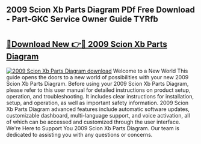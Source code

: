 ## 2009 Scion Xb Parts Diagram PDf Free Download - Part-GKC Service Owner Guide TYRfb

# <h2><a href="http://dfprak.blite.top/?on=2009+Scion+Xb+Parts+Diagram">🔗Download New 👉🔴 2009 Scion Xb Parts Diagram</a></h2>

[![2009 Scion Xb Parts Diagram download](https://i.imgur.com/lujVjoI.png)](http://dfprak.blite.top/?on=2009+Scion+Xb+Parts+Diagram)
Welcome to a New World This guide opens the doors to a new world of possibilities with your new 2009 Scion Xb Parts Diagram. Before using your 2009 Scion Xb Parts Diagram, please refer to this user manual for detailed instructions on product setup, operation, and troubleshooting. It includes clear instructions for installation, setup, and operation, as well as important safety information. 2009 Scion Xb Parts Diagram advanced features include automatic software updates, customizable dashboard, multi-language support, and voice activation, all of which can be accessed and customized through the user interface. We're Here to Support You 2009 Scion Xb Parts Diagram. Our team is dedicated to assisting you with any questions or concerns.
